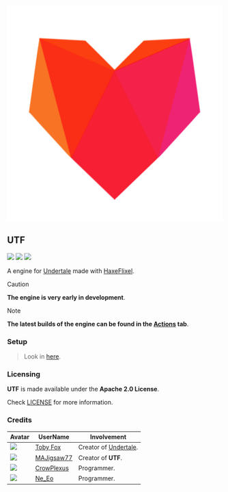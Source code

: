 ![](https://github.com/MAJigsaw77/UTF/raw/main/icon.png)

## UTF

![](https://img.shields.io/github/repo-size/MAJigsaw77/UTF) ![](https://badgen.net/github/open-issues/MAJigsaw77/UTF) ![](https://badgen.net/badge/license/Apache-2.0/green)

A engine for [Undertale](https://undertale.com) made with [HaxeFlixel](https://haxeflixel.com).

> [!CAUTION]
> **The engine is very early in development**.

> [!NOTE]
> **The latest builds of the engine can be found in the [Actions](https://github.com/MAJigsaw77/UTF/actions) tab**.

### Setup

> Look in [here](./SETUP.md).

### Licensing

**UTF** is made available under the **Apache 2.0 License**.

Check [LICENSE](./LICENSE) for more information.

### Credits

| Avatar | UserName | Involvement |
| ------ | -------- | ----------- |
| ![](https://upload.wikimedia.org/wikipedia/en/a/af/Toby_Fox_dog.jpg) | [Toby Fox](https://twitter.com/tobyfox) | Creator of [Undertale](https://undertale.com).
| ![](https://avatars.githubusercontent.com/u/77043862?s=64) | [MAJigsaw77](https://github.com/MAJigsaw77) | Creator of **UTF**.
| ![](https://avatars.githubusercontent.com/u/45212377?s=64) | [CrowPlexus](https://github.com/CrowPlexus) | Programmer.
| ![](https://avatars.githubusercontent.com/u/23155359?s=64) | [Ne_Eo](https://github.com/NeeEoo) | Programmer.
